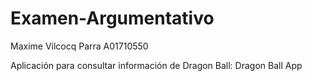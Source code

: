 # Examen-Argumentativo

Maxime Vilcocq Parra
A01710550

Aplicación para consultar información de Dragon Ball: Dragon Ball App
